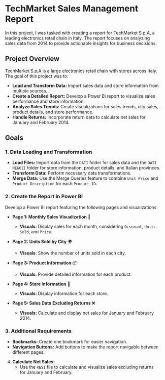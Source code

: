# TechMarket Sales Management Report

In this project, I was tasked with creating a report for TechMarket S.p.A, a leading electronics retail chain in Italy. The report focuses on analyzing sales data from 2014 to provide actionable insights for business decisions. 

## Project Overview

TechMarket S.p.A is a large electronics retail chain with stores across Italy. The goal of this project was to:

- **Load and Transform Data:** Import sales data and store information from multiple sources.
- **Create a Detailed Report:** Develop a Power BI report to visualize sales performance and store information.
- **Analyze Sales Trends:** Create visualizations for sales trends, city sales, product details, and store performance.
- **Handle Returns:** Incorporate return data to calculate net sales for January and February 2014.

## Goals

### 1. Data Loading and Transformation

- **Load Files:** Import data from the `DATI` folder for sales data and the `DATI NEGOZI` folder for store information, product details, and Italian provinces.
- **Transform Data:** Perform necessary data transformations.
- **Merge Data:** Use the Merge Queries feature to combine `Unit Price` and `Product Description` for each `Product_ID`.

### 2. Create the Report in Power BI

Develop a Power BI report featuring the following pages and visualizations:

- **Page 1: Monthly Sales Visualization** 📅
  - **Visuals:** Display sales for each month, considering `Discount`, `Units Sold`, and `Price`.

- **Page 2: Units Sold by City** 🌍
  - **Visuals:** Show the number of units sold in each city.

- **Page 3: Product Information** 📦
  - **Visuals:** Provide detailed information for each product.

- **Page 4: Store Information** 🏪
  - **Visuals:** Display information for each store.

- **Page 5: Sales Data Excluding Returns** ❌
  - **Visuals:** Calculate and display net sales for January and February 2014.
 
### 3. Additional Requirements

- **Bookmarks:** Create one bookmark for easier navigation.
- **Navigation Buttons:** Add buttons to make the report navigable between different pages.

4. **Calculate Net Sales:**
   - Use the `RESI` file to calculate and visualize sales excluding returns for January and February.




